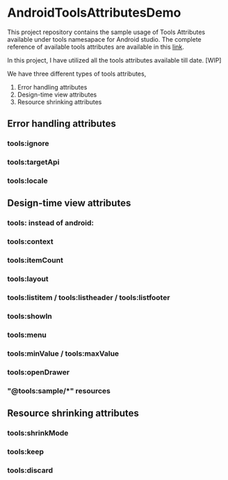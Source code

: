 # AndroidToolsAttributesDemo
This project repository contains the sample usage of Tools Attributes available under tools namesapace for Android studio. The complete reference of available tools attributes are available in this [link](https://developer.android.com/studio/write/tool-attributes.html#resource_shrinking_attributes).

In this project, I have utilized all the tools attributes available till date. [WIP]

We have three different types of tools attributes,

1. Error handling attributes
2. Design-time view attributes
3. Resource shrinking attributes

## Error handling attributes

### tools:ignore
### tools:targetApi
### tools:locale


## Design-time view attributes
### tools: instead of android:
### tools:context
### tools:itemCount
### tools:layout
### tools:listitem / tools:listheader / tools:listfooter
### tools:showIn
### tools:menu
### tools:minValue / tools:maxValue
### tools:openDrawer
### "@tools:sample/*" resources

## Resource shrinking attributes

### tools:shrinkMode

### tools:keep

### tools:discard
